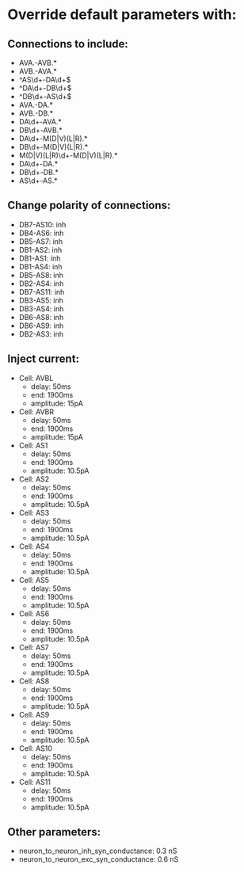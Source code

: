 # Override default parameters with:
## Connections to include:
- AVA.-AVB.*
- AVB.-AVA.*
- ^AS\d+-DA\d+$
- ^DA\d+-DB\d+$
- ^DB\d+-AS\d+$
- AVA.-DA.*
- AVB.-DB.*
- DA\d+-AVA.*
- DB\d+-AVB.*
- DA\d+-M(D|V)(L|R).*
- DB\d+-M(D|V)(L|R).*
- M(D|V)(L|R)\d+-M(D|V)(L|R).*
- DA\d+-DA.*
- DB\d+-DB.*
- AS\d+-AS.*

## Change polarity of connections:
- DB7-AS10: inh
- DB4-AS6: inh
- DB5-AS7: inh
- DB1-AS2: inh
- DB1-AS1: inh
- DB1-AS4: inh
- DB5-AS8: inh
- DB2-AS4: inh
- DB7-AS11: inh
- DB3-AS5: inh
- DB3-AS4: inh
- DB6-AS8: inh
- DB6-AS9: inh
- DB2-AS3: inh

## Inject current:
- Cell: AVBL
    - delay: 50ms
    - end: 1900ms
    - amplitude: 15pA
- Cell: AVBR
    - delay: 50ms
    - end: 1900ms
    - amplitude: 15pA
- Cell: AS1
    - delay: 50ms
    - end: 1900ms
    - amplitude: 10.5pA
- Cell: AS2
    - delay: 50ms
    - end: 1900ms
    - amplitude: 10.5pA
- Cell: AS3
    - delay: 50ms
    - end: 1900ms
    - amplitude: 10.5pA
- Cell: AS4
    - delay: 50ms
    - end: 1900ms
    - amplitude: 10.5pA
- Cell: AS5
    - delay: 50ms
    - end: 1900ms
    - amplitude: 10.5pA
- Cell: AS6
    - delay: 50ms
    - end: 1900ms
    - amplitude: 10.5pA
- Cell: AS7
    - delay: 50ms
    - end: 1900ms
    - amplitude: 10.5pA
- Cell: AS8
    - delay: 50ms
    - end: 1900ms
    - amplitude: 10.5pA
- Cell: AS9
    - delay: 50ms
    - end: 1900ms
    - amplitude: 10.5pA
- Cell: AS10
    - delay: 50ms
    - end: 1900ms
    - amplitude: 10.5pA
- Cell: AS11
    - delay: 50ms
    - end: 1900ms
    - amplitude: 10.5pA

## Other parameters:
- neuron_to_neuron_inh_syn_conductance: 0.3 nS
- neuron_to_neuron_exc_syn_conductance: 0.6 nS

